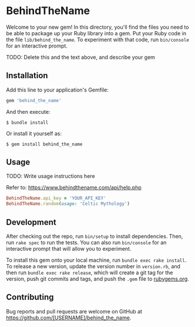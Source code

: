 # BehindTheName

Welcome to your new gem! In this directory, you'll find the files you need to be able to package up your Ruby library into a gem. Put your Ruby code in the file `lib/behind_the_name`. To experiment with that code, run `bin/console` for an interactive prompt.

TODO: Delete this and the text above, and describe your gem

## Installation

Add this line to your application's Gemfile:

```ruby
gem 'behind_the_name'
```

And then execute:

    $ bundle install

Or install it yourself as:

    $ gem install behind_the_name

## Usage

TODO: Write usage instructions here

Refer to: https://www.behindthename.com/api/help.php

```ruby
BehindTheName.api_key = 'YOUR_API_KEY'
BehindTheName.random(usage: 'Celtic Mythology')
```

## Development

After checking out the repo, run `bin/setup` to install dependencies. Then, run `rake spec` to run the tests. You can also run `bin/console` for an interactive prompt that will allow you to experiment.

To install this gem onto your local machine, run `bundle exec rake install`. To release a new version, update the version number in `version.rb`, and then run `bundle exec rake release`, which will create a git tag for the version, push git commits and tags, and push the `.gem` file to [rubygems.org](https://rubygems.org).

## Contributing

Bug reports and pull requests are welcome on GitHub at https://github.com/[USERNAME]/behind_the_name.

